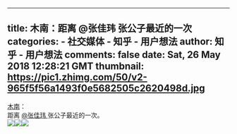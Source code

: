 
---
title: 木南：距离 @张佳玮 张公子最近的一次
categories: 
    - 社交媒体
    - 知乎 - 用户想法
author: 知乎 - 用户想法
comments: false
date: Sat, 26 May 2018 12:28:21 GMT
thumbnail: https://pic1.zhimg.com/50/v2-965f5f56a1493f0e5682505c2620498d.jpg
---

<div>   
<a href="https://www.zhihu.com/people/053acfb4ad42555a0dbaa9dcdc47f486">木南</a>：<div>距离 <a data-hash="f9de84865e3e8455a09af78bfe4d1da5" href="https://www.zhihu.com/people/f9de84865e3e8455a09af78bfe4d1da5" class="member_mention" data-hovercard="p$b$f9de84865e3e8455a09af78bfe4d1da5">@张佳玮 </a>张公子最近的一次。</div><img src="https://pic1.zhimg.com/50/v2-965f5f56a1493f0e5682505c2620498d.jpg" referrerpolicy="no-referrer"><img src="https://pic3.zhimg.com/50/v2-ee710b57120b0cf1883709f51f18c122.jpg" referrerpolicy="no-referrer"><img src="https://pic3.zhimg.com/50/v2-0221c633208d56ae20954a28754c48bb.jpg" referrerpolicy="no-referrer">  
</div>
            